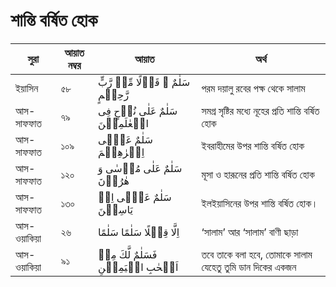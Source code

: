 # শান্তি বর্ষিত হোক
|সুরা|আয়াত নম্বর|আয়াত|অর্থ|
|---|---|---|---|
|ইয়াসিন|৫৮| سَلٰمٌ ۟ قَوۡلًا مِّنۡ رَّبٍّ رَّحِیۡمٍ|পরম দয়ালু রবের পক্ষ থেকে সালাম|
|আস-সাফফাত|৭৯|سَلٰمٌ عَلٰی نُوۡحٍ فِی الۡعٰلَمِیۡنَ|সমগ্র সৃষ্টির মধ্যে নূহের প্রতি শান্তি বর্ষিত হোক| 
|আস-সাফফাত|১০৯| سَلٰمٌ عَلٰۤی اِبۡرٰهِیۡمَ|ইবরাহীমের উপর শান্তি বৰ্ষিত হোক|
|আস-সাফফাত|১২০| سَلٰمٌ عَلٰی مُوۡسٰی وَ هٰرُوۡنَ|মূসা ও হারূনের প্রতি শান্তি বর্ষিত হোক|
|আস-সাফফাত|১৩০|    سَلٰمٌ عَلٰۤی اِلۡ یَاسِیۡنَ|ইলইয়াসিনের উপর শান্তি বৰ্ষিত হোক।|
|আস-ওয়াকিয়া|২৬| اِلَّا قِیۡلًا سَلٰمًا سَلٰمًا| ‘সালাম’ আর ‘সালাম’ বাণী ছাড়া|
|আস-ওয়াকিয়া|৯১|فَسَلٰمٌ لَّكَ مِنۡ اَصۡحٰبِ الۡیَمِیۡنِ|তবে তাকে বলা হবে, তোমাকে সালাম যেহেতু তুমি ডান দিকের একজন|


